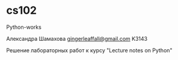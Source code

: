# cs102
Python-works

Александра Шамахова gingerleaffall@gmail.com K3143

Решение лабораторных работ к курсу "Lecture notes on Python"
